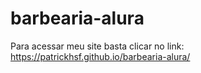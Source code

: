 # barbearia-alura

Para acessar meu site basta clicar no link: https://patrickhsf.github.io/barbearia-alura/
